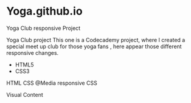 # Yoga.github.io
Yoga Club responsive Project 

Yoga Club project This one is a Codecademy project, where I created a special meet up club for those yoga fans , here appear those different responsive changes.

<ul>
  <li>HTML5</li>
  <li>CSS3</li>

</ul>

HTML CSS @Media responsive CSS

Visual Content 
